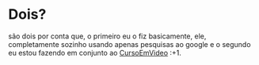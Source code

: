 # Dois?
são dois por conta que, o primeiro eu o fiz basicamente, ele, completamente sozinho usando apenas pesquisas ao google e o segundo eu estou fazendo em conjunto ao [CursoEmVideo](https://github.com/cursoemvideo) :+1.